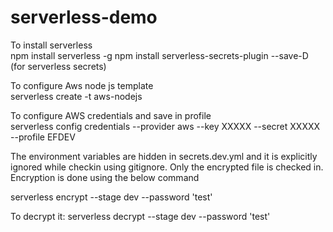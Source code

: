 # serverless-demo

To install serverless <br />
npm install serverless -g
npm install serverless-secrets-plugin --save-D (for serverless secrets)

To configure Aws node js template <br />
serverless create -t aws-nodejs

To configure AWS credentials and save in profile <br />
serverless config credentials --provider aws --key XXXXX --secret XXXXX --profile EFDEV

The environment variables are hidden in secrets.dev.yml and it is explicitly ignored while checkin using gitignore. Only the encrypted file is checked in. Encryption is done using the below command

serverless encrypt --stage dev --password 'test'

To decrypt it:
serverless decrypt --stage dev --password 'test'



